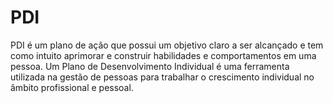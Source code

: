 # PDI

PDI é um plano de ação que possui um objetivo claro a ser alcançado e tem como intuito aprimorar e construir habilidades e comportamentos em uma pessoa. Um Plano de Desenvolvimento Individual é uma ferramenta utilizada na gestão de pessoas para trabalhar o crescimento individual no âmbito profissional e pessoal.
